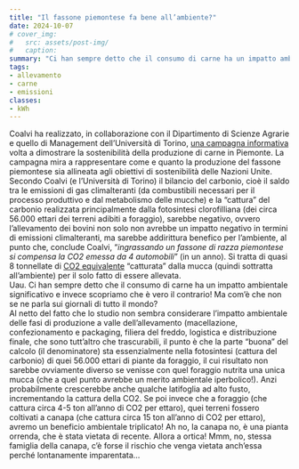 ```yaml
---
title: "Il fassone piemontese fa bene all’ambiente?"
date: 2024-10-07
# cover_img:
#   src: assets/post-img/
#   caption:
summary: "Ci han sempre detto che il consumo di carne ha un impatto ambientale significativo e invece scopriamo che è vero il contrario! Ma com’è che non se ne parla sui giornali di tutto il mondo?"
tags:
- allevamento  
- carne  
- emissioni
classes:
- kWh
---
```


Coalvi ha realizzato, in collaborazione con il Dipartimento di Scienze Agrarie e quello di Management dell’Università di Torino, [una campagna informativa](https://www.coalvi.it/bilancio-di-sostenibilita/) volta a dimostrare la sostenibilità della produzione di carne in Piemonte. La campagna mira a rappresentare come e quanto la produzione del fassone piemontese sia allineata agli obiettivi di sostenibilità delle Nazioni Unite.  
Secondo Coalvi (e l’Università di Torino) il bilancio del carbonio, cioè il saldo tra le emissioni di gas climalteranti (da combustibili necessari per il processo produttivo e dal metabolismo delle mucche) e la “cattura” del carbonio realizzata principalmente dalla fotosintesi clorofilliana (dei circa 56.000 ettari dei terreni adibiti a foraggio), sarebbe negativo, ovvero l’allevamento dei bovini non solo non avrebbe un impatto negativo in termini di emissioni climalteranti, ma sarebbe addirittura benefico per l’ambiente, al punto che, conclude Coalvi, “*ingrassando un fassone di razza piemontese si compensa la CO2 emessa da 4 automobili*” (in un anno). Si tratta di quasi 8 tonnellate di [CO2 equivalente](https://it.wikipedia.org/wiki/CO2_equivalente) “catturata” dalla mucca (quindi sottratta all’ambiente) per il solo fatto di essere allevata.  
Uau. Ci han sempre detto che il consumo di carne ha un impatto ambientale significativo e invece scopriamo che è vero il contrario\! Ma com’è che non se ne parla sui giornali di tutto il mondo?   
Al netto del fatto che lo studio non sembra considerare l’impatto ambientale delle fasi di produzione a valle dell’allevamento (macellazione, confezionamento e packaging, filiera del freddo, logistica e distribuzione finale, che sono tutt’altro che trascurabili, il punto è che la parte “buona” del calcolo (il denominatore) sta essenzialmente nella fotosintesi (cattura del carbonio) di quei 56.000 ettari di piante da foraggio, il cui risultato non sarebbe ovviamente diverso se venisse con quel foraggio nutrita una unica mucca (che a quel punto avrebbe un merito ambientale iperbolico\!). Anzi probabilmente crescerebbe anche qualche latifoglia ad alto fusto, incrementando la cattura della CO2. Se poi invece che a foraggio (che cattura circa 4-5 ton all’anno di CO2 per ettaro), quei terreni fossero coltivati a canapa (che cattura circa 15 ton all’anno di CO2 per ettaro), avremo un beneficio ambientale triplicato\!  Ah no, la canapa no, è una pianta orrenda, che è stata vietata di recente. Allora a ortica\! Mmm, no, stessa famiglia della canapa, c’è forse il rischio che venga vietata anch’essa perché lontanamente imparentata…  
        